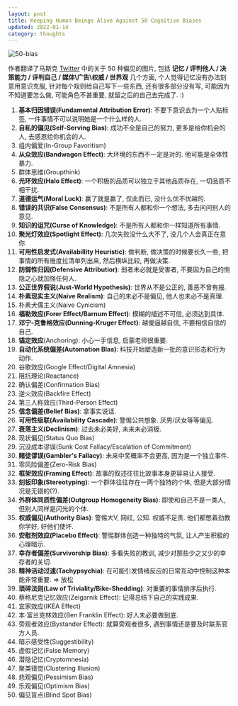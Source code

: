 ```yaml
---
layout: post
title: Keeping Human Beings Alive Against 50 Cognitive Biases
updated: 2022-01-14
category: thoughts
---
```


![50-bias](https://user-images.githubusercontent.com/57313137/149460245-bff09f4c-b14f-455b-8e12-6662d7154c9c.png)

作者翻译了马斯克 [Twitter](https://twitter.com/elonmusk/status/1472649556965969925) 中的关于 50 种偏见的图片, 包括 **记忆 / 评判他人 / 决策能力 / 评判自己 / 媒体\广告\权威 / 世界观** 几个方面, 个人觉得记忆没有办法刻意用意识克服, 针对每个规则给自己写下一些东西, 还有很多部分没有写, 可能因为不知道要怎么做, 可能角色不甚重要, 就留之后的自己去完成了. :) 

1. **基本归因错误(Fundamental Attribution Error)**: 不要下意识去为一个人贴标签, 一件事情不可以说明她是一个什么样的人.
2. **⾃私的偏⻅(Self-Serving Bias)**: 成功不全是自己的努力, 更多是给你机会的人, 去感恩给你机会的人.
3. 组内偏爱(In-Group Favoritism)
4. **从众效应(Bandwagon Effect)**: 大环境的东西不一定是对的. 他可能是全体性暴力.
5. 群体思维(Groupthink)
6. **光环效应(Halo Effect)**: 一个积极的品质可以独立于其他品质存在, 一切品质不相干扰.
7. **道德运⽓(Moral Luck)**: 赢了就是赢了, 仅此而已, 没什么优不优越的.
8. **错误的共识(False Consensus)**: 不是所有人都和你一个想法, 多去问问别人的意见.
9. **知识的诅咒(Curse of Knowledge)**: 不是所有人都和你一样知道所有事情.
10. **聚光灯效应(Spotlight Effect)**: 几次失败没什么大不了, 没几个人会真正在意你. 
11. **可⽤性启发式(Availabillity Heuristic)**: 做判断, 做决策的时候要长久一些, 把事情的所有维度拉清单列出来, 然后横纵比较, 再做决策.
12. **防御性归因(Defensive Attributior)**: 弱者未必就是受害者, 不要因为自己的恻隐之心就加怪任何人.
13. **公正世界假说(Just-World Hypothesis)**: 世界从不是公正的, 善恶不曾有报.
14. **朴素现实主义(Naive Realism)**: 自己的未必不是偏见, 他人也未必不是真理.
15. 朴素⽝儒主义(Naive Cynicism)
16. **福勒效应(Forer Effect/Barnum Effect)**: 模糊的描述不可信, 必须达到具体.
17. **邓宁-克鲁格效应(Dunning-Kruger Effect)**: 越傻逼越自信, 不要相信自信的自己.
18. **锚定效应**(Anchoring): 小心一手信息, 启蒙老师很重要.
19. **⾃动化系统偏差(Automation Blas)**: 科技开始塑造新一批的意识形态和行为动作.
20. ⾕歌效应(Google Effect/Digital Amnesia)
21. 阻抗理论(Reactance)
22. 确认偏差(Confirmation Bias)
23. 逆⽕效应(Backfire Effect)
24. 第三⼈称效应(Third-Person Effect)
25. **信念偏差(Belief Bias)**: 拿事实说话.
26. **可⽤性级联(Availability Cascade)**: 警惕公共想象. 厌男/厌女等等偏见.
27. **衰落主义(Declinism)**: 过去未必美好, 未来未必消极.
28. 现状偏⻅(Status Quo Bias)
29. 沉没成本谬误(Sunk Cost Fallacy/Escalation of Commitment)
30. **赌徒谬误(Gambler's Fallacy)**: 未来中奖概率不会更高, 因为是一个独立事件.
31. 零⻛险偏差(Zero-Risk Bias)
32. **框架效应(Framing Effect)**: 故事的叙述往往比故事本身更容易让人接受.
33. **刻板印象(Stereotyping)**: 一个群体往往存在一两个独特的个体, 但是大部分情况是无错的(?).
34. **外群体同质性偏差(Outgroup Homogeneity Bias)**: 即使和自己不是一类人, 但别人同样是闪光的个体.
35. **权威偏⻅(Authority Bias)**: 警惕大V, 网红, 公知. 权威不足贵. 他们都憋着劲教你学好, 好他们使坏.
36. **安慰剂效应(Placebo Effect)**: 警惕群体创造一种独特的气氛, 让人产生积极的心理暗示.
37. **幸存者偏差(Survivorship Bias)**: 多看失败的教训, 减少对那些少之又少的幸存者的关切.
38. **精神活动过速(Tachypsychia)**: 在可能引发情绪反应的日常互动中控制这种本能非常重要. => 放松
39. **琐碎法则(Law of Triviality/Bike-Shedding)**: 对重要的事情排序后执行.
40. 蔡格尼克记忆效应(Zeigarnik Effect): 记得总结下自己的实践成果.
41. 宜家效应(IKEA Effect)
42. 本·富兰克林效应(Ben Franklin Effect): 好人未必要做到底.
43. 旁观者效应(Bystander Effect): 就算旁观者很多, 遇到事情还是要及时联系官方人员.
44. 暗示感受性(Suggestibility)
45. 虚假记忆(False Memory)
46. 潜隐记忆(Cryptomnesia)
47. 聚类错觉(Clustering Illusion)
48. 悲观偏⻅(Pessimism Bias)
49. 乐观偏⻅(Optimism Bias)
50. 偏⻅盲点(Blind Spot Bias)

